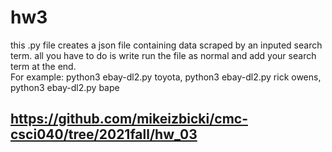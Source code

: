 # hw3
this .py file creates a json file containing data scraped by an inputed search term.
all you have to do is write run the file as normal and add your search term at the end. <br/>
For example: python3 ebay-dl2.py toyota, python3 ebay-dl2.py rick owens, python3 ebay-dl2.py bape

## https://github.com/mikeizbicki/cmc-csci040/tree/2021fall/hw_03
